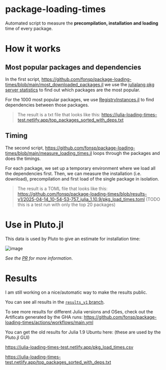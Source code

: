 # package-loading-times
Automated script to measure the **precompilation, installation and loading** time of every package.


# How it works

## Most popular packages and dependencies

In the first script, https://github.com/fonsp/package-loading-times/blob/main/most_downloaded_packages.jl we use the [julialang pkg server statistics](https://discourse.julialang.org/t/announcing-package-download-stats/69073) to find out which packages are the most popular.

For the 1000 most popular packages, we use [RegistryInstances.jl](https://github.com/GunnarFarneback/RegistryInstances.jl) to find dependencies between those packages. 

> The result is a txt file that looks like this: https://julia-loading-times-test.netlify.app/top_packages_sorted_with_deps.txt

## Timing
The second script, https://github.com/fonsp/package-loading-times/blob/main/measure_loading_times.jl loops through the packages and does the timings.

For each package, we set up a temporary environment where we load all the dependencies first. Then, we can measure the installation (i.e. download), precompilation and first load of the single package in isolation.

> The result is a TOML file that looks like this: https://github.com/fonsp/package-loading-times/blob/results-v1/2025-04-14_10-54-53-757_julia_1.10.9/pkg_load_times.toml (TODO this is a test run with only the top 20 packages)

# Use in Pluto.jl
This data is used by Pluto to give an estimate for installation time:

![image](https://github.com/fonsp/Pluto.jl/assets/6933510/1327b0bd-144e-4bca-b97c-ced1b2e955ff)

*See the [PR](https://github.com/fonsp/Pluto.jl/pull/2672) for more information*.


# Results
I am still working on a nice/automatic way to make the results public.

You can see all results in the [`results_v1` branch](https://github.com/fonsp/package-loading-times/tree/results-v1).


To see more results for different Julia versions and OSes, check out the Artificats generated by the GHA runs: https://github.com/fonsp/package-loading-times/actions/workflows/main.yml


You can get the old results for Julia 1.9 Ubuntu here: (these are used by the Pluto.jl GUI)

https://julia-loading-times-test.netlify.app/pkg_load_times.csv

https://julia-loading-times-test.netlify.app/top_packages_sorted_with_deps.txt

